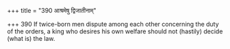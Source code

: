 +++
title = "390 आश्रमेषु द्विजातीनाम्"

+++
390	If twice-born men dispute among each other concerning the duty of the orders, a king who desires his own welfare should not (hastily) decide (what is) the law.